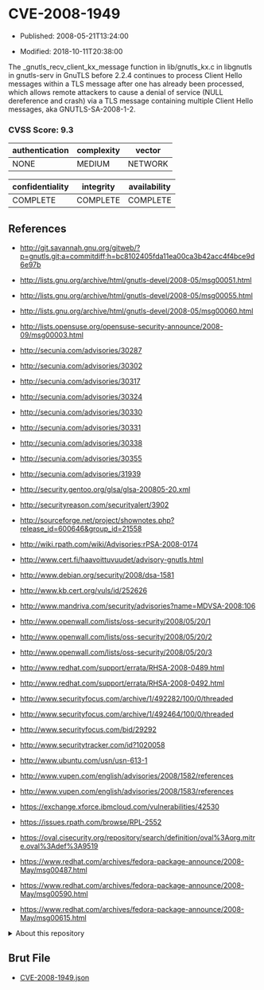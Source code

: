 # CVE-2008-1949

- Published: 2008-05-21T13:24:00

- Modified: 2018-10-11T20:38:00

The _gnutls_recv_client_kx_message function in lib/gnutls_kx.c in libgnutls in gnutls-serv in GnuTLS before 2.2.4 continues to process Client Hello messages within a TLS message after one has already been processed, which allows remote attackers to cause a denial of service (NULL dereference and crash) via a TLS message containing multiple Client Hello messages, aka GNUTLS-SA-2008-1-2.

### CVSS Score: **9.3**

| authentication | complexity | vector |
| --- | --- | --- |
| NONE | MEDIUM | NETWORK |

| confidentiality | integrity | availability |
| --- | --- | --- |
| COMPLETE | COMPLETE | COMPLETE |

## References

* http://git.savannah.gnu.org/gitweb/?p=gnutls.git;a=commitdiff;h=bc8102405fda11ea00ca3b42acc4f4bce9d6e97b

* http://lists.gnu.org/archive/html/gnutls-devel/2008-05/msg00051.html

* http://lists.gnu.org/archive/html/gnutls-devel/2008-05/msg00055.html

* http://lists.gnu.org/archive/html/gnutls-devel/2008-05/msg00060.html

* http://lists.opensuse.org/opensuse-security-announce/2008-09/msg00003.html

* http://secunia.com/advisories/30287

* http://secunia.com/advisories/30302

* http://secunia.com/advisories/30317

* http://secunia.com/advisories/30324

* http://secunia.com/advisories/30330

* http://secunia.com/advisories/30331

* http://secunia.com/advisories/30338

* http://secunia.com/advisories/30355

* http://secunia.com/advisories/31939

* http://security.gentoo.org/glsa/glsa-200805-20.xml

* http://securityreason.com/securityalert/3902

* http://sourceforge.net/project/shownotes.php?release_id=600646&group_id=21558

* http://wiki.rpath.com/wiki/Advisories:rPSA-2008-0174

* http://www.cert.fi/haavoittuvuudet/advisory-gnutls.html

* http://www.debian.org/security/2008/dsa-1581

* http://www.kb.cert.org/vuls/id/252626

* http://www.mandriva.com/security/advisories?name=MDVSA-2008:106

* http://www.openwall.com/lists/oss-security/2008/05/20/1

* http://www.openwall.com/lists/oss-security/2008/05/20/2

* http://www.openwall.com/lists/oss-security/2008/05/20/3

* http://www.redhat.com/support/errata/RHSA-2008-0489.html

* http://www.redhat.com/support/errata/RHSA-2008-0492.html

* http://www.securityfocus.com/archive/1/492282/100/0/threaded

* http://www.securityfocus.com/archive/1/492464/100/0/threaded

* http://www.securityfocus.com/bid/29292

* http://www.securitytracker.com/id?1020058

* http://www.ubuntu.com/usn/usn-613-1

* http://www.vupen.com/english/advisories/2008/1582/references

* http://www.vupen.com/english/advisories/2008/1583/references

* https://exchange.xforce.ibmcloud.com/vulnerabilities/42530

* https://issues.rpath.com/browse/RPL-2552

* https://oval.cisecurity.org/repository/search/definition/oval%3Aorg.mitre.oval%3Adef%3A9519

* https://www.redhat.com/archives/fedora-package-announce/2008-May/msg00487.html

* https://www.redhat.com/archives/fedora-package-announce/2008-May/msg00590.html

* https://www.redhat.com/archives/fedora-package-announce/2008-May/msg00615.html

<details>
<summary>About this repository</summary> 

  This repository is part of the project [Live Hack CVE](https://github.com/Live-Hack-CVE). Main website can be found [www.live-hack.org](https://www.live-hack.org) 
  
  Made by [Sn0wAlice](https://github.com/Sn0wAlice) for the people that care about security and need to have a feed of the latest CVEs. Hope you enjoy it, don't forget to star the repo and follow me on [Twitter](https://twitter.com/Sn0wAlice) and [Github](https://github.com/Sn0wAlice). And that is my [personnal website](https://www.alice-snow.me/)

  - [Home Page](https://github.com/Live-Hack-CVE)
  - [Framework](https://github.com/Live-Hack-CVE/cve-framework)
  - [CVE database](https://github.com/Live-Hack-CVE/full_database)
  - [Changelog](https://github.com/Live-Hack-CVE/Changelog)
</details>

## Brut File

* [CVE-2008-1949.json](https://raw.githubusercontent.com/Live-Hack-CVE/full_database/main/cves/2008/CVE-2008-1949.json)

